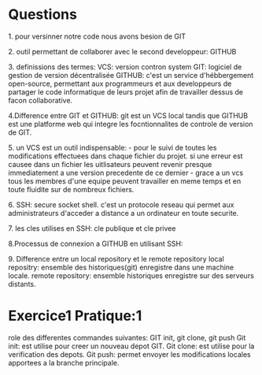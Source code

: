 <h1>Questions</h1>

<p>1. pour versinner notre code nous avons besion de GIT</p>

<p>2. outil permettant de collaborer avec le second developpeur: GITHUB</p>

<p>3. definissions des termes: VCS: version contron system
    GIT: logiciel de gestion de version décentralisée
    GITHUB: c'est un service d'hébbergement open-source, permettant aux programmeurs et aux developpeurs 
    de partager le code informatique de leurs projet afin de travailler dessus de facon collaborative.
</p>

<p>4.Difference entre GIT et GITHUB: git est un VCS local tandis que GITHUB est une platforme web qui integre les focntionnalites de controle de version de GIT.</p>

<p>5. un VCS est un outil indispensable:
    - pour le suivi de toutes les modifications effectuees dans chaque fichier du projet. si une erreur est causee dans un fichier les uitlisateurs peuvent revenir presque immediatement a une version precedente de ce dernier
    - grace a un vcs tous les membres d'une equipe peuvent travailler en meme temps et en toute fluidite sur 
    de nombreux fichiers.</p>

<p>6. SSH: secure socket shell. c'est un protocole reseau qui permet aux administrateurs d'acceder a distance a un ordinateur en toute securite.</p>

<p>7. les cles utilises en SSH: cle publique et cle privee</p>

<p>8.Processus de connexion a GITHUB en utilisant  SSH:</p>
<p>9. Difference entre un local repository et le remote repository
local repositry: ensemble des historiques(git) enregistre dans une machine locale.
remote repository: ensemble historiques enregistre sur des serveurs distants.</p>

<h1>Exercice1 Pratique:1</h1>
<p>role des differentes commandes suivantes: GIT init, git clone, git push
    Git init: est utilise pour creer un nouveau depot GIT.
    Git clone: est utilise pour la verification des depots. 
    Git push: permet envoyer les modifications locales apportees a la branche principale.
</P>